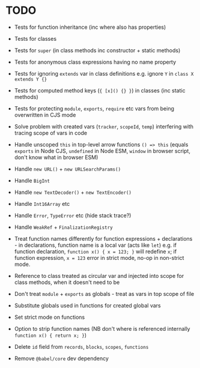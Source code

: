 # TODO

* Tests for function inheritance (inc where also has properties)
* Tests for classes
* Tests for `super` (in class methods inc constructor + static methods)
* Tests for anonymous class expressions having no name property
* Tests for ignoring `extends` var in class definitions e.g. ignore `Y` in `class X extends Y {}`
* Tests for computed method keys (`{ [x]() {} }`) in classes (inc static methods)
* Tests for protecting `module`, `exports`, `require` etc vars from being overwritten in CJS mode

* Solve problem with created vars (`tracker`, `scopeId`, `temp`) interfering with tracing scope of vars in code
* Handle unscoped `this` in top-level arrow functions `() => this` (equals `exports` in Node CJS, `undefined` in Node ESM, `window` in browser script, don't know what in browser ESM)
* Handle `new URL()` + `new URLSearchParams()`
* Handle `BigInt`
* Handle `new TextDecoder()` + `new TextEncoder()`
* Handle `Int16Array` etc
* Handle `Error`, `TypeError` etc (hide stack trace?)
* Handle `WeakRef` + `FinalizationRegistry`
* Treat function names differently for function expressions + declarations - in declarations, function name is a local var (acts like `let`) e.g. if function declaration, `function x() { x = 123; }` will redefine `x`; if function expression, `x = 123` error in strict mode, no-op in non-strict mode.

* Reference to class treated as circular var and injected into scope for class methods, when it doesn't need to be
* Don't treat `module` + `exports` as globals - treat as vars in top scope of file
* Substitute globals used in functions for created global vars
* Set strict mode on functions
* Option to strip function names (NB don't where is referenced internally `function x() { return x; }`)

* Delete `id` field from `records`, `blocks`, `scopes`, `functions`
* Remove `@babel/core` dev dependency
